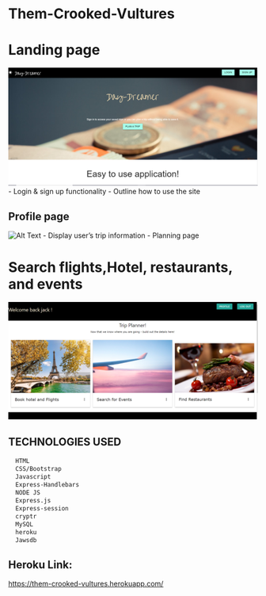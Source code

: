   # Them-Crooked-Vultures

# Landing page
    
   ![Alt Text](https://github.com/etabdi/Them-crooked-vultures/blob/master/public/img/main.PNG)
    - Login & sign up functionality 
    - Outline how to use the site
## Profile page
   ![Alt Text](https://coding-bootcamp-fsf-prework.readthedocs-hosted.com/en/latest/modules/chapter4/)
     - Display user’s trip information
     - Planning page 
# Search flights,Hotel, restaurants, and events 
   ![Alt Text](https://github.com/etabdi/Them-crooked-vultures/blob/master/public/img/profile.PNG)




 ## TECHNOLOGIES USED

      HTML
      CSS/Bootstrap
      Javascript
      Express-Handlebars
      NODE JS   
      Express.js
      Express-session
      cryptr 
      MySQL 
      heroku
      Jawsdb      
    
## Heroku Link:
https://them-crooked-vultures.herokuapp.com/

